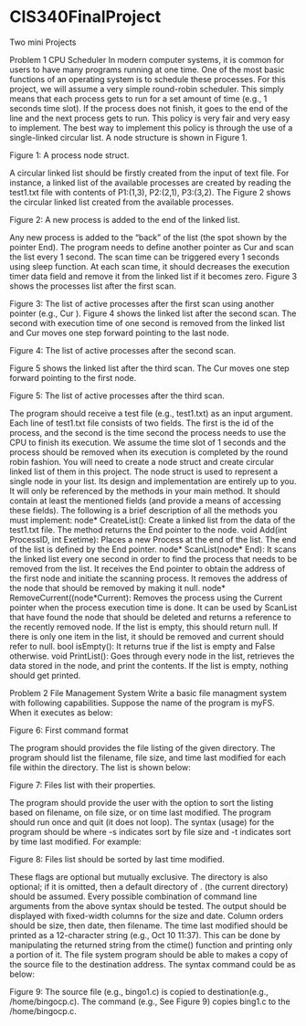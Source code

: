 # CIS340FinalProject
Two mini Projects

Problem 1 CPU Scheduler
In modern computer systems, it is common for users to have many programs running at one time.
One of the most basic functions of an operating system is to schedule these processes. For this
project, we will assume a very simple round-robin scheduler. This simply means that each process
gets to run for a set amount of time (e.g., 1 seconds time slot). If the process does not finish, it
goes to the end of the line and the next process gets to run. This policy is very fair and very easy
to implement. The best way to implement this policy is through the use of a single-linked circular
list. A node structure is shown in Figure 1.

Figure 1: A process node struct.

A circular linked list should be firstly created from the input of text file. For instance, a linked
list of the available processes are created by reading the test1.txt file with contents of P1:(1,3),
P2:(2,1), P3:(3,2). The Figure 2 shows the circular linked list created from the available processes.

Figure 2: A new process is added to the end of the linked list.

Any new process is added to the “back” of the list (the spot shown by the pointer End). The
program needs to define another pointer as Cur and scan the list every 1 second. The scan time
can be triggered every 1 seconds using sleep function. At each scan time, it should decreases the
execution timer data field and remove it from the linked list if it becomes zero. Figure 3 shows the
processes list after the first scan.


Figure 3: The list of active processes after the first scan using another pointer (e.g., Cur ).
Figure 4 shows the linked list after the second scan. The second with execution time of one second
is removed from the linked list and Cur moves one step forward pointing to the last node.

Figure 4: The list of active processes after the second scan.

Figure 5 shows the linked list after the third scan. The Cur moves one step forward pointing to
the first node.

Figure 5: The list of active processes after the third scan.

The program should receive a test file (e.g., test1.txt) as an input argument. Each line of test1.txt
file consists of two fields. The first is the id of the process, and the second is the time second the
process needs to use the CPU to finish its execution. We assume the time slot of 1 seconds and the
process should be removed when its execution is completed by the round robin fashion.
You will need to create a node struct and create circular linked list of them in this project. The node
struct is used to represent a single node in your list. Its design and implementation are entirely
up to you. It will only be referenced by the methods in your main method. It should contain at
least the mentioned fields (and provide a means of accessing these fields). The following is a brief
description of all the methods you must implement:
 node* CreateList(): Create a linked list from the data of the test1.txt file. The method
returns the End pointer to the node.
 void Add(int ProcessID, int Exetime): Places a new Process at the end of the list. The end
of the list is defined by the End pointer.
 node* ScanList(node* End): It scans the linked list every one second in order to find the
process that needs to be removed from the list. It receives the End pointer to obtain the
address of the first node and initiate the scanning process. It removes the address of the node
that should be removed by making it null.
 node* RemoveCurrent((node*Current): Removes the process using the Current pointer when
the process execution time is done. It can be used by ScanList that have found the node that
should be deleted and returns a reference to the recently removed node. If the list is empty,
this should return null. If there is only one item in the list, it should be removed and current
should refer to null.
 bool isEmpty(): It returns true if the list is empty and False otherwise.
 void PrintList(): Goes through every node in the list, retrieves the data stored in the node,
and print the contents. If the list is empty, nothing should get printed.

Problem 2 File Management System
Write a basic file managment system with following capabilities. Suppose the name of the program
is myFS. When it executes as below:

Figure 6: First command format

The program should provides the file listing of the given directory. The program should list the
filename, file size, and time last modified for each file within the directory. The list is shown below:

Figure 7: Files list with their properties.

The program should provide the user with the option to sort the listing based on filename, on file
size, or on time last modified. The program should run once and quit (it does not loop). The
syntax (usage) for the program should be where -s indicates sort by file size and -t indicates sort
by time last modified. For example:

Figure 8: Files list should be sorted by last time modified.

These flags are optional but mutually exclusive. The directory is also optional; if it is omitted, then
a default directory of . (the current directory) should be assumed. Every possible combination of
command line arguments from the above syntax should be tested. The output should be displayed
with fixed-width columns for the size and date. Column orders should be size, then date, then
filename. The time last modified should be printed as a 12-character string (e.g., Oct 10 11:37).
This can be done by manipulating the returned string from the ctime() function and printing only
a portion of it.
The file system program should be able to makes a copy of the source file to the destination address.
The syntax command could be as below:

Figure 9: The source file (e.g., bingo1.c) is copied to destination(e.g., /home/bingocp.c).
The command (e.g., See Figure 9) copies bing1.c to the /home/bingocp.c.
